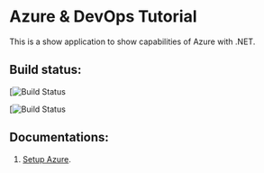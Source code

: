 # Azure & DevOps Tutorial
This is a show application to show capabilities of Azure with .NET.


## Build status:
[![Build Status](https://dev.azure.com/ghassankarwchan/property%20management/_apis/build/status%2FBuild%20Code%20Pipeline?branchName=main)

[![Build Status](https://dev.azure.com/ghassankarwchan/property%20management/_apis/build/status%2FBuild%20Code%20Pipeline?branchName=main)


## Documentations: 

1. [Setup Azure](documentations/setup_azure.md).
